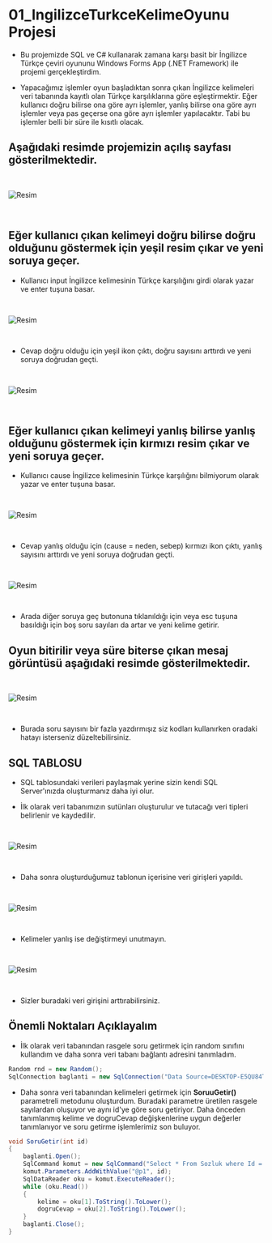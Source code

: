 # 01_IngilizceTurkceKelimeOyunu Projesi

* Bu projemizde SQL ve C# kullanarak zamana karşı basit bir İngilizce Türkçe çeviri oyununu Windows Forms App (.NET Framework) ile projemi gerçekleştirdim.

* Yapacağımız işlemler oyun başladıktan sonra çıkan İngilizce kelimeleri veri tabanında kayıtlı olan Türkçe karşılıklarına göre eşleştirmektir. Eğer kullanıcı doğru bilirse ona göre ayrı işlemler, yanlış bilirse ona göre ayrı işlemler veya pas geçerse ona göre ayrı işlemler yapılacaktır. Tabi bu işlemler belli bir süre ile kısıtlı olacak.

## Aşağıdaki resimde projemizin açılış sayfası gösterilmektedir.

<img src="img/Baslangic.png" alt="Resim" style="margin: 30px 0px"/>

## Eğer kullanıcı çıkan kelimeyi doğru bilirse doğru olduğunu göstermek için yeşil resim çıkar ve yeni soruya geçer.

* Kullanıcı input İngilizce kelimesinin Türkçe karşılığını girdi olarak yazar ve enter tuşuna basar. 

<img src="img/Dogru1.png" alt="Resim" style="margin: 30px 0px"/>

* Cevap doğru olduğu için yeşil ikon çıktı, doğru sayısını arttırdı ve yeni soruya doğrudan geçti.

<img src="img/Dogru2.png" alt="Resim" style="margin: 30px 0px"/>

## Eğer kullanıcı çıkan kelimeyi yanlış bilirse yanlış olduğunu göstermek için kırmızı resim çıkar ve yeni soruya geçer.

* Kullanıcı cause İngilizce kelimesinin Türkçe karşılığını bilmiyorum olarak yazar ve enter tuşuna basar. 

<img src="img/Hata1.png" alt="Resim" style="margin: 30px 0px"/>

* Cevap yanlış olduğu için (cause = neden, sebep) kırmızı ikon çıktı, yanlış sayısını arttırdı ve yeni soruya doğrudan geçti.

<img src="img/Hata2.png" alt="Resim" style="margin: 30px 0px"/>

* Arada diğer soruya geç butonuna tıklanıldığı için veya esc tuşuna basıldığı için boş soru sayıları da artar ve yeni kelime getirir.

## Oyun bitirilir veya süre biterse çıkan mesaj görüntüsü aşağıdaki resimde gösterilmektedir.

<img src="img/Son.png" alt="Resim" style="margin: 30px 0px"/>

* Burada soru sayısını bir fazla yazdırmışız siz kodları kullanırken oradaki hatayı isterseniz düzeltebilirsiniz.

## SQL TABLOSU

* SQL tablosundaki verileri paylaşmak yerine sizin kendi SQL Server'ınızda oluşturmanız daha iyi olur.

* İlk olarak veri tabanımızın sutünları oluşturulur ve tutacağı veri tipleri belirlenir ve kaydedilir.

<img src="img/Tablo.png" alt="Resim" style="margin: 30px 0px"/>

* Daha sonra oluşturduğumuz tablonun içerisine veri girişleri yapıldı.

<img src="img/Icindekiler1.png" alt="Resim" style="margin: 30px 0px"/>

* Kelimeler yanlış ise değiştirmeyi unutmayın.

<img src="img/Icindekiler2.png" alt="Resim" style="margin: 30px 0px"/>

* Sizler buradaki veri girişini arttırabilirsiniz.

## Önemli Noktaları Açıklayalım

* İlk olarak veri tabanından rasgele soru getirmek için random sınıfını kullandım ve daha sonra veri tabanı bağlantı adresini tanımladım.

~~~ C#
Random rnd = new Random();
SqlConnection baglanti = new SqlConnection("Data Source=DESKTOP-E5QU84T\\SQLEXPRESS;Initial Catalog=CeviriOyunu;Integrated Security=True");
~~~

* Daha sonra veri tabanından kelimeleri getirmek için **SoruuGetir()** parametreli metodunu oluşturdum. Buradaki parametre üretilen rasgele sayılardan oluşuyor ve aynı id'ye göre soru getiriyor. Daha önceden tanımlanmış kelime ve dogruCevap değişkenlerine uygun değerler tanımlanıyor ve soru getirme işlemlerimiz son buluyor.

~~~ C#
void SoruGetir(int id)
{
    baglanti.Open();
    SqlCommand komut = new SqlCommand("Select * From Sozluk where Id = @p1", baglanti);
    komut.Parameters.AddWithValue("@p1", id);
    SqlDataReader oku = komut.ExecuteReader();
    while (oku.Read())
    {
        kelime = oku[1].ToString().ToLower();
        dogruCevap = oku[2].ToString().ToLower();
    }
    baglanti.Close();
}
~~~